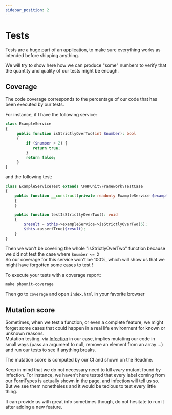 ```yaml
---
sidebar_position: 2
---
```


# Tests

Tests are a huge part of an application, to make sure everything works as intended before
shipping anything.

We will try to show here how we can produce "some" numbers to verify that the quantity
and quality of our tests might be enough.

## Coverage

The code coverage corresponds to the percentage of our code that has been executed by our tests.

For instance, if I have the following service:

```php
class ExampleService
{
     public function isStrictlyOverTwo(int $number): bool
     {
         if ($number > 2) {
            return true;
         }
         return false;
     }
}
```

and the following test:

```php
class ExampleServiceTest extends \PHPUnit\Framework\TestCase
{
    public function __construct(private readonly ExampleService $exampleService)
    {
    }

    public function testIsStrictlyOverTwo(): void
    {
        $result = $this->exampleService->isStrictlyOverTwo(5);
        $this->assertTrue($result);
    }
}
```

Then we won't be covering the whole "isStrictlyOverTwo" function because we did not test
the case where `$number <= 2`  
So our coverage for this service won't be 100%, which will show us that we might have forgotten
some cases to test !

To execute your tests with a coverage report:

```shell
make phpunit-coverage
```

Then go to ` coverage ` and open ` index.html ` in your favorite browser

## Mutation score

Sometimes, when we test a function, or even a complete feature, we might forget some cases that
could happen in a real life environment for known or unknown reasons.  
Mutation testing, via [Infection](https://infection.github.io/) in our case, implies mutating our 
code in small ways (pass an argument to null, remove an element from an array ...) and run our tests
to see if anything breaks.

The mutation score is computed by our CI and shown on the Readme.

Keep in mind that we do not necessary need to kill *every* mutant found by Infection. For instance,
we haven't here tested that every label coming from our FormTypes is actually shown in the page,
and Infection will tell us so. But we see them nonetheless and it would be tedious to test
every little thing.

It can provide us with great info sometimes though, do not hesitate to run it after adding a new feature.
